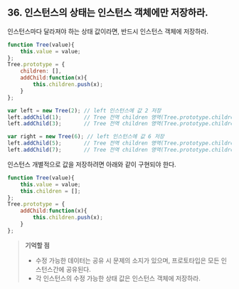 ## 36. 인스턴스의 상태는 인스턴스 객체에만 저장하라.
인스턴스마다 달라져야 하는 상태 값이라면, 반드시 인스턴스 객체에 저장하라.
```js
function Tree(value){
	this.value = value;
};
Tree.prototype = {
	children: [],
	addChild:function(x){
		this.children.push(x);
	}
};

var left = new Tree(2); // left 인스턴스에 값 2 저장
left.addChild(1);		// Tree 전역 children 영역(Tree.prototype.children)에 값 1 저장
left.addChild(3);		// Tree 전역 children 영역(Tree.prototype.children)에 값 3 저장

var right = new Tree(6); // left 인스턴스에 값 6 저장
left.addChild(5);		// Tree 전역 children 영역(Tree.prototype.children)에 값 5 저장
left.addChild(7);		// Tree 전역 children 영역(Tree.prototype.children)에 값 7 저장

```

인스턴스 개별적으로 값을 저장하려면 아래와 같이 구현되야 한다.
```js
function Tree(value){
	this.value = value;
	this.children = [];
};
Tree.prototype = {
	addChild:function(x){
		this.children.push(x);
	}
};
```

> __기억할 점__
> * 수정 가능한 데이터는 공유 시 문제의 소지가 있으며, 프로토타입은 모든 인스턴스간에 공유된다.
> * 각 인스턴스의 수정 가능한 상태 값은 인스턴스 객체에 저장하라.
